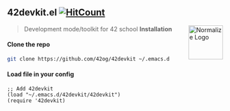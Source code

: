 ##  42devkit.el [![HitCount](http://hits.dwyl.io/42og/42devkit.svg)](http://hits.dwyl.io/42og/42devkit)

<a href="https://github.com/iomonad/iomonad.el"><img
  src="https://www.gnu.org/software/emacs/images/emacs.png" alt="Normalize Logo"
  width="80" height="80" align="right"></a>
  
  > Development mode/toolkit for 42 school
**Installation**
#### Clone the repo
```bash
git clone https://github.com/42og/42devkit ~/.emacs.d
```
#### Load file in your config
```elisp
;; Add 42devkit
(load "~/.emacs.d/42devkit/42devkit")
(require '42devkit)
```
